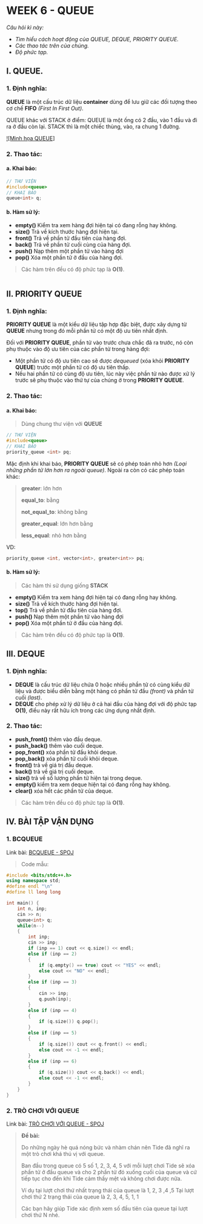 # WEEK 6 - QUEUE 
*Câu hỏi kì này:*
- *Tìm hiểu cách hoạt động của QUEUE, DEQUE, PRIORITY QUEUE.*
- *Các thao tác trên của chúng.*
- *Độ phức tạp.*
## **I. QUEUE.**
### **1. Định nghĩa:**
**QUEUE** là một cấu trúc dữ liệu **container** dùng để lưu giữ các đối tượng theo cơ chế **FIFO** *(First In First Out)*.

QUEUE khác với STACK ở điểm: QUEUE là một ống có 2 đầu, vào 1 đầu và đi ra ở đầu còn lại. STACK thì là một chiếc thùng, vào, ra chung 1 đường.

[![Minh họa QUEUE]](https://www.fluentcpp.com/2018/03/20/heaps-and-priority-queues-in-c-part-3-queues-and-priority-queues/)
### **2. Thao tác:** 
#### a. Khai báo:
``` C++
// THƯ VIỆN
#include<queue>
// KHAI BÁO
queue<int> q;
```
#### b. Hàm sử lý:

- **empty()** Kiểm tra xem hàng đợi hiện tại có đang rỗng hay không.
- **size()** Trả về kích thước hàng đợi hiện tại.
- **front()** Trả về phần tử đầu tiên của hàng đợi.
- **back()** Trả về phần tử cuối cùng của hàng đợi.
- **push()** Nạp thêm một phần tử vào hàng đợi
- **pop()** Xóa một phần tử ở đầu của hàng đợi.
> Các hàm trên đều có độ phức tạp là **O(1)**.


``` C++

```
## **II. PRIORITY QUEUE**
### **1. Định nghĩa:**
**PRIORITY QUEUE** là một kiểu dữ liệu tập hợp đặc biệt, được xây dựng từ **QUEUE** nhưng trong đó mỗi phần tử có một độ ưu tiên nhất định.

Đối với **PRIORITY QUEUE**, phần tử vào trước chưa chắc đã ra trước, nó còn phụ thuộc vào độ ưu tiên của các phần tử trong hàng đợi:
- Một phần tử có độ ưu tiên cao sẽ được *dequeued* (xóa khỏi **PRIORITY QUEUE**) trước một phần tử có độ ưu tiên thấp.
- Nếu hai phần tử có cùng độ ưu tiên, lúc này việc phần tử nào được xử lý trước sẽ phụ thuộc vào thứ tự của chúng ở trong **PRIORITY QUEUE**.

### **2. Thao tác:** 
#### a. Khai báo:
> Dùng chung thư viện với **QUEUE**
``` C++
// THƯ VIỆN
#include<queue>
// KHAI BÁO
priority_queue <int> pq; 
```
Mặc định khi khai báo, **PRIORITY QUEUE** sẽ có phép toán nhỏ hơn *(Loại những phần tử lớn hơn ra ngoài queue)*. Ngoài ra còn có các phép toán khác: 
>**greater**: lớn hơn 
>
>**equal_to**: bằng 
>
>**not_equal_to**: không bằng 
>
>**greater_equal**: lớn hơn bằng
> 
>**less_equal**: nhỏ hơn bằng

VD:
``` C++
priority_queue <int, vector<int>, greater<int>> pq;
```
#### b. Hàm sử lý:
> Các hàm thì sử dụng giống **STACK**

- **empty()** Kiểm tra xem hàng đợi hiện tại có đang rỗng hay không.
- **size()** Trả về kích thước hàng đợi hiện tại.
- **top()** Trả về phần tử đầu tiên của hàng đợi.
- **push()** Nạp thêm một phần tử vào hàng đợi
- **pop()** Xóa một phần tử ở đầu của hàng đợi.
> Các hàm trên đều có độ phức tạp là **O(1)**.

## **III. DEQUE**
### **1. Định nghĩa:**
- **DEQUE** là cấu trúc dữ liệu chứa 0 hoặc nhiều phần tử có cùng kiểu dữ liệu và được biểu diễn bằng một hàng có phần tử đầu *(front)* và phần tử cuối *(last)*. 
- **DEQUE** cho phép xử lý dữ liệu ở cả hai đầu của hàng đợi với độ phức tạp **O(1)**, điều này rất hữu ích trong các ứng dụng nhất định.

### **2. Thao tác:** 
- **push_front()** thêm vào đầu deque.
- **push_back()** thêm vào cuối deque.
- **pop_front()** xóa phần tử đầu khỏi deque.
- **pop_back()** xóa phần tử cuối khỏi deque.
- **front()** trả về giá trị đầu deque.
- **back()** trả về giá trị cuối deque.
- **size()** trả về số lượng phần tử hiện tại trong deque.
- **empty()** kiểm tra xem deque hiện tại có đang rỗng hay không.
- **clear()** xóa hết các phần tử của deque.
> Các hàm trên đều có độ phức tạp là **O(1)**.
## **IV. BÀI TẬP VẬN DỤNG**
### **1. BCQUEUE**
Link bài: [BCQUEUE - SPOJ](https://www.spoj.com/PTIT/problems/BCQUEUE/)

>Code mẫu:
``` C++
#include <bits/stdc++.h>
using namespace std;
#define endl "\n"
#define ll long long

int main() {
    int n, inp;
    cin >> n;
    queue<int> q;
    while(n--) 
    {
        int inp;
        cin >> inp;
        if (inp == 1) cout << q.size() << endl;
        else if (inp == 2) 
        {
            if (q.empty() == true) cout << "YES" << endl;
            else cout << "NO" << endl;
        } 
        else if (inp == 3) 
        {
            cin >> inp;
            q.push(inp);
        } 
        else if (inp == 4) 
        {
            if (q.size()) q.pop();
        } 
        else if (inp == 5) 
        {
            if (q.size()) cout << q.front() << endl;
            else cout << -1 << endl;
        } 
        else if (inp == 6) 
        {
            if (q.size()) cout << q.back() << endl;
            else cout << -1 << endl;
        }
    }
}
```
### **2. TRÒ CHƠI VỚI QUEUE**
Link bài: [TRÒ CHƠI VỚI QUEUE - SPOJ](https://www.spoj.com/PTIT/problems/P175SUME/)
> **Đề bài:**
>
> Do những ngày hè quá nóng bức và nhàm chán nên Tide đã nghĩ ra một trò chơi khá thú vị với queue. 
>
> Ban đầu trong queue có 5 số 1, 2, 3, 4, 5 với mỗi lượt chơi Tide sẽ xóa phần tử ở đầu queue và cho 2 phần tử đó xuống cuối của queue và cứ tiếp tục cho đến khi Tide cảm thấy mệt và không chơi được nữa.
>
> Ví dụ tại lượt chơi thứ nhất trạng thái của queue là 1, 2, 3 ,4 ,5
Tại lượt chơi thứ 2 trạng thái của queue là 2, 3, 4, 5, 1, 1
>
> Các bạn hãy giúp Tide xác định xem số đầu tiên của queue tại lượt chơi thứ N nhé.

